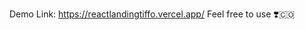 Demo Link:
https://reactlandingtiffo.vercel.app/
Feel free to use :heavy_heart_exclamation::colombia:
